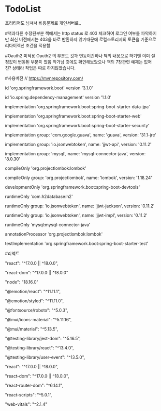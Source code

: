 # TodoList
<!-- 스프링 부트 리액트
https://roalwhtodoapp.roalwh.pe.kr/ -->

프리티어도 넘쳐서 비용문제로 개인서버로..


#책과다른 수정된부분
책에서는 http status 로 403 체크하여 로그인 여부를 파악하지만
최신 버전에서는 403을 바로 반환하지 않기때문에
로컬스토리지의 토큰을 기준으로 리다이렉션 조건을 적용함

#Oauth2 미적용
Oauth2 의 부분도 깃과 연동이긴하나 책의 내용으로 하기엔 이미 설정값이 변동된 부분이 있음
작가님 깃에도 확인해보았으나 책의 7장관련 예제는 없어진? 상태라 작업은 따로 하지않았습니다.




#사용버전
// https://mvnrepository.com/

id 'org.springframework.boot' version '3.1.0'

id 'io.spring.dependency-management' version '1.1.0'

implementation 'org.springframework.boot:spring-boot-starter-data-jpa'

implementation 'org.springframework.boot:spring-boot-starter-web'

implementation 'org.springframework.boot:spring-boot-starter-security'

implementation group: 'com.google.guava', name: 'guava', version: '31.1-jre'

implementation group: 'io.jsonwebtoken', name: 'jjwt-api', version: '0.11.2'

implementation group: 'mysql', name: 'mysql-connector-java', version: '8.0.30'


compileOnly 'org.projectlombok:lombok'

compileOnly group: 'org.projectlombok', name: 'lombok', version: '1.18.24'

developmentOnly 'org.springframework.boot:spring-boot-devtools'

runtimeOnly 'com.h2database:h2'

runtimeOnly group: 'io.jsonwebtoken', name: 'jjwt-jackson', version: '0.11.2'

runtimeOnly group: 'io.jsonwebtoken', name: 'jjwt-impl', version: '0.11.2'

runtimeOnly 'mysql:mysql-connector-java'

annotationProcessor 'org.projectlombok:lombok'

testImplementation 'org.springframework.boot:spring-boot-starter-test'


 #리액트
 
"react": "^17.0.0 || ^18.0.0",

"react-dom": "^17.0.0 || ^18.0.0"

"node": "18.16.0"

"@emotion/react": "^11.11.1",

"@emotion/styled": "^11.11.0",

"@fontsource/roboto": "^5.0.3",

"@mui/icons-material": "^5.11.16",

"@mui/material": "^5.13.5",

"@testing-library/jest-dom": "^5.16.5",

"@testing-library/react": "^13.4.0",

"@testing-library/user-event": "^13.5.0",

"react": "^17.0.0 || ^18.0.0",

"react-dom": "^17.0.0 || ^18.0.0",

"react-router-dom": "^6.14.1",

"react-scripts": "^5.0.1",

"web-vitals": "^2.1.4"

